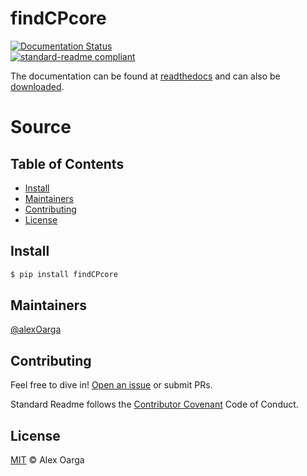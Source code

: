 # findCPcore

[![Documentation Status](https://readthedocs.org/projects/findcpcore/badge/?version=latest&style=flat-square)](https://findcpcore.readthedocs.io/en/latest/?badge=latest)		
[![standard-readme compliant](https://img.shields.io/badge/readme%20style-standard-brightgreen.svg?style=flat-square)](https://github.com/RichardLitt/standard-readme)

The documentation can be found at [readthedocs](https://findcpcore.readthedocs.io/en/latest/) and can also be [downloaded](https://findcpcore.readthedocs.io/_/downloads/en/latest/pdf/).

# Source
## Table of Contents
- [Install](#install)
- [Maintainers](#maintainers)
- [Contributing](#contributing)
- [License](#license)

## Install

```sh
$ pip install findCPcore
```


## Maintainers

[@alexOarga](https://github.com/alexOarga)

## Contributing

Feel free to dive in! [Open an issue](https://github.com/findCP/findCPcore/issues) or submit PRs.

Standard Readme follows the [Contributor Covenant](http://contributor-covenant.org/version/1/3/0/) Code of Conduct.

## License

[MIT](LICENSE) © Alex Oarga
